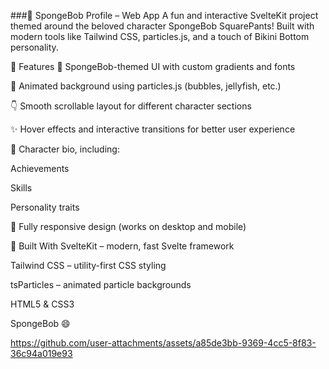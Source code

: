 ###🧽 SpongeBob Profile – Web App
A fun and interactive SvelteKit project themed around the beloved character SpongeBob SquarePants! Built with modern tools like Tailwind CSS, particles.js, and a touch of Bikini Bottom personality.

🌟 Features
🎨 SpongeBob-themed UI with custom gradients and fonts

🧬 Animated background using particles.js (bubbles, jellyfish, etc.)

👇 Smooth scrollable layout for different character sections

✨ Hover effects and interactive transitions for better user experience

📜 Character bio, including:

Achievements

Skills

Personality traits

📱 Fully responsive design (works on desktop and mobile)

🔧 Built With
SvelteKit – modern, fast Svelte framework

Tailwind CSS – utility-first CSS styling

tsParticles – animated particle backgrounds

HTML5 & CSS3

SpongeBob 😄






https://github.com/user-attachments/assets/a85de3bb-9369-4cc5-8f83-36c94a019e93





